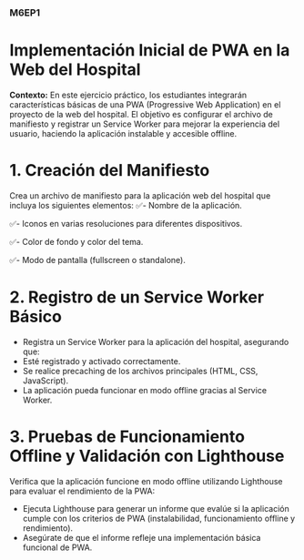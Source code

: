 ### M6EP1

# Implementación Inicial de PWA en la Web del Hospital

**Contexto:**
En este ejercicio práctico, los estudiantes integrarán características básicas de una PWA
(Progressive Web Application) en el proyecto de la web del hospital. El objetivo es configurar
el archivo de manifiesto y registrar un Service Worker para mejorar la experiencia del
usuario, haciendo la aplicación instalable y accesible offline.

# 1. Creación del Manifiesto

 Crea un archivo de manifiesto para la aplicación web del hospital que incluya los
siguientes elementos:
✅- Nombre de la aplicación.

✅- Iconos en varias resoluciones para diferentes dispositivos.

✅- Color de fondo y color del tema.

✅- Modo de pantalla (fullscreen o standalone).


#  2. Registro de un Service Worker Básico 
- Registra un Service Worker para la aplicación del hospital, asegurando que:
- Esté registrado y activado correctamente.
- Se realice precaching de los archivos principales (HTML, CSS, JavaScript).
- La aplicación pueda funcionar en modo offline gracias al Service Worker.

# 3. Pruebas de Funcionamiento Offline y Validación con Lighthouse
Verifica que la aplicación funcione en modo offline utilizando Lighthouse para evaluar
el rendimiento de la PWA:
- Ejecuta Lighthouse para generar un informe que evalúe si la aplicación cumple
con los criterios de PWA (instalabilidad, funcionamiento offline y rendimiento).
- Asegúrate de que el informe refleje una implementación básica funcional de
PWA.